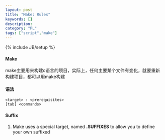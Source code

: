 ```yaml
--- 
layout: post 
title: "Make: Rules" 
keywords: [] 
description: 
category: "PL"
tags: ["script","make"] 
--- 
```

{% include JB/setup %}


#### Make 
make主要用来构建c语言的项目，实际上，任何主要某个文件有变化，就要重新构建项目，都可以用make构建

#### 语法
```shell
<target> : <prerequisites>
[tab] <commands>
```


#### Suffix
1. Make uses a special target, named **.SUFFIXES** to allow you to define your
   own suffixed
